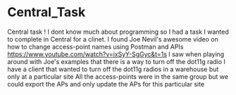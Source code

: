 # Central_Task
Central task
! I dont know much about programming so I had a task I wanted to complete in Central for a clinet. 
I found Joe Nevil's awesome video on how to change access-point names using Postman and APIs
https://www.youtube.com/watch?v=ixSyY-SgGyc&t=1s
I saw when playing around with Joe's examples that there is a way to turn off the dot11g radio
I have a client that wanted to turn off the dot11g radios in a warehouse but only at a particular site
All the access-points were in the same group but we could export the APs and only update the APs for this particular site
